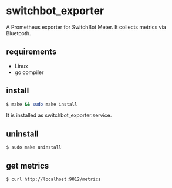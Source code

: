 # switchbot_exporter

A Prometheus exporter for SwitchBot Meter.
It collects metrics via Bluetooth.

## requirements

* Linux
* go compiler

## install

```bash
$ make && sudo make install
```

It is installed as switchbot_exporter.service.

## uninstall

```bash
$ sudo make uninstall
```

## get metrics

```bash
$ curl http://localhost:9012/metrics
```
